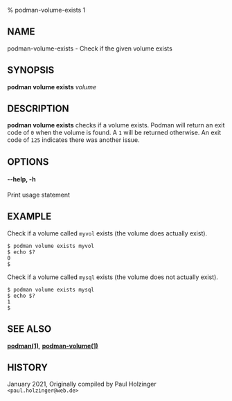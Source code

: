 % podman-volume-exists 1

## NAME

podman\-volume\-exists - Check if the given volume exists

## SYNOPSIS

**podman volume exists** _volume_

## DESCRIPTION

**podman volume exists** checks if a volume exists. Podman will return an exit code
of `0` when the volume is found. A `1` will be returned otherwise. An exit code of
`125` indicates there was another issue.

## OPTIONS

#### **--help**, **-h**

Print usage statement

## EXAMPLE

Check if a volume called `myvol` exists (the volume does actually exist).

```
$ podman volume exists myvol
$ echo $?
0
$
```

Check if a volume called `mysql` exists (the volume does not actually exist).

```
$ podman volume exists mysql
$ echo $?
1
$
```

## SEE ALSO

**[podman(1)](podman.md)**, **[podman-volume(1)](commands/podman-volume/podman-volume.md)**

## HISTORY

January 2021, Originally compiled by Paul Holzinger `<paul.holzinger@web.de>`
